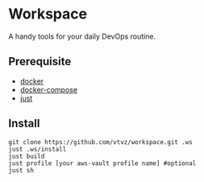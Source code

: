# Workspace

A handy tools for your daily DevOps routine.

## Prerequisite

- [docker](https://docs.docker.com/engine/install/)
- [docker-compose](https://docs.docker.com/compose/install/)
- [just](https://github.com/casey/just#installation)

## Install

```shell
git clone https://github.com/vtvz/workspace.git .ws
just .ws/install
just build
just profile [your aws-vault profile name] #optional
just sh
```
